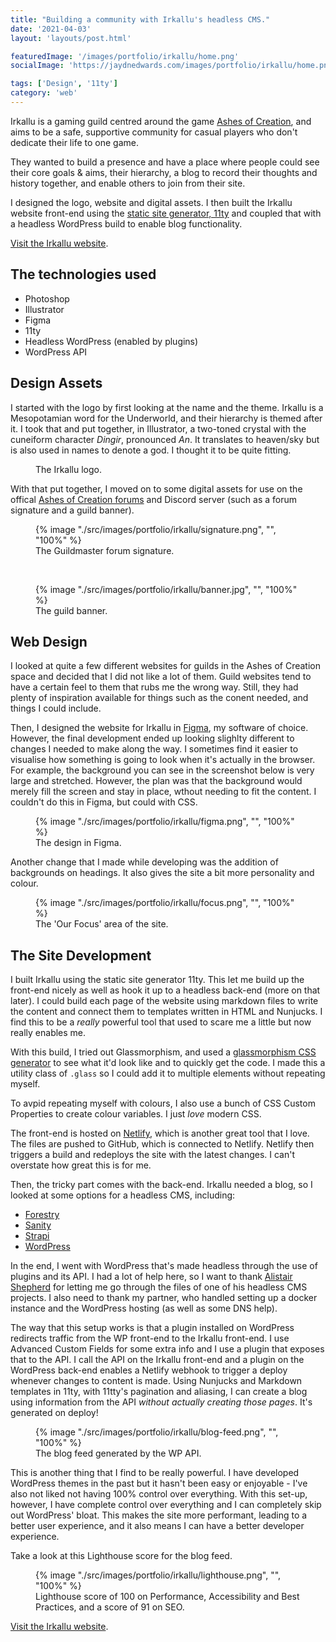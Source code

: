 ```yaml
---
title: "Building a community with Irkallu's headless CMS."
date: '2021-04-03'
layout: 'layouts/post.html'

featuredImage: '/images/portfolio/irkallu/home.png'
socialImage: 'https://jaydnedwards.com/images/portfolio/irkallu/home.png'

tags: ['Design', '11ty']
category: 'web'
---
```


Irkallu is a gaming guild centred around the game [Ashes of Creation](https://ashesofcreation.com), and aims to be a safe, supportive community for casual players who don't dedicate their life to one game. 

They wanted to build a presence and have a place where people could see their core goals & aims, their hierarchy, a blog to record their thoughts and history together, and enable others to join from their site.

I designed the logo, website and digital assets. I then built the Irkallu website front-end using the [static site generator, 11ty](https://www.11ty.dev/) and coupled that with a headless WordPress build to enable blog functionality.

[Visit the Irkallu website](https://irkallu.com).

## The technologies used
- Photoshop
- Illustrator
- Figma
- 11ty
- Headless WordPress (enabled by plugins)
- WordPress API

## Design Assets
I started with the logo by first looking at the name and the theme. Irkallu is a Mesopotamian word for the Underworld, and their hierarchy is themed after it. I took that and put together, in Illustrator, a two-toned crystal with the cuneiform character *Dingir*, pronounced *An*. It translates to heaven/sky but is also used in names to denote a god. I thought it to be quite fitting.

<figure>
<img src="/images/portfolio/irkallu/dingir.svg" alt="" />
<figcaption>The Irkallu logo.</figcaption>
</figure>

With that put together, I moved on to some digital assets for use on the offical [Ashes of Creation forums](https://forums.ashesofcreation.com/) and Discord server (such as a forum signature and a guild banner).

<figure>
{% image "./src/images/portfolio/irkallu/signature.png", "", "100%" %}
<figcaption>The Guildmaster forum signature.</figcaption>
</figure>

<br>

<figure>
{% image "./src/images/portfolio/irkallu/banner.jpg", "", "100%" %}
<figcaption>The guild banner.</figcaption>
</figure>

## Web Design

 I looked at quite a few different websites for guilds in the Ashes of Creation space and decided that I did not like a lot of them. Guild websites tend to have a certain feel to them that rubs me the wrong way. Still, they had plenty of inspiration available for things such as the conent needed, and things I could include.

 Then, I designed the website for Irkallu in [Figma](https://www.figma.com/files/recent?fuid=688451501189513908), my software of choice. However, the final development ended up looking slighlty different to changes I needed to make along the way. I sometimes find it easier to visualise how something is going to look when it's actually in the browser. For example, the background you can see in the screenshot below is very large and stretched. However, the plan was that the background would merely fill the screen and stay in place, wthout needing to fit the content. I couldn't do this in Figma, but could with CSS.

<figure>
{% image "./src/images/portfolio/irkallu/figma.png", "", "100%" %}
<figcaption>The design in Figma.</figcaption>
</figure>

Another change that I made while developing was the addition of backgrounds on headings. It also gives the site a bit more personality and colour.

<figure>
{% image "./src/images/portfolio/irkallu/focus.png", "", "100%" %}
<figcaption>The 'Our Focus' area of the site.</figcaption>
</figure>

## The Site Development

I built Irkallu using the static site generator 11ty. This let me build up the front-end nicely as well as hook it up to a headless back-end (more on that later). I could build each page of the website using markdown files to write the content and connect them to templates written in HTML and Nunjucks. I find this to be a *really* powerful tool that used to scare me a little but now really enables me.

With this build, I tried out Glassmorphism, and used a [glassmorphism CSS generator](https://glassmorphism.com/) to see what it'd look like and to quickly get the code. I made this a utility class of `.glass` so I could add it to multiple elements without repeating myself.

To avpid repeating myself with colours, I also use a bunch of CSS Custom Properties to create colour variables. I just *love* modern CSS.

The front-end is hosted on [Netlify](https://www.netlify.com/), which is another great tool that I love. The files are pushed to GitHub, which is connected to Netlify. Netlify then triggers a build and redeploys the site with the latest changes. I can't overstate how great this is for me.

Then, the tricky part comes with the back-end. Irkallu needed a blog, so I looked at some options for a headless CMS, including:

- [Forestry](https://forestry.io/)
- [Sanity](https://sanity.io/)
- [Strapi](https://strapi.io/)
- [WordPress](https://wordpress.org/)

In the end, I went with WordPress that's made headless through the use of plugins and its API. I had a lot of help here, so I want to thank [Alistair Shepherd](https://alistairshepherd.uk/) for letting me go through the files of one of his headless CMS projects. I also need to thank my partner, who handled setting up a docker instance and the WordPress hosting (as well as some DNS help).

The way that this setup works is that a plugin installed on WordPress redirects traffic from the WP front-end to the Irkallu front-end. I use Advanced Custom Fields for some extra info and I use a plugin that exposes that to the API. I call the API on the Irkallu front-end and a plugin on the WordPress back-end enables a Netlify webhook to trigger a deploy whenever changes to content is made. Using Nunjucks and Markdown templates in 11ty, with 11tty's pagination and aliasing, I can create a blog using information from the API *without actually creating those pages*. It's generated on deploy!

<figure>
{% image "./src/images/portfolio/irkallu/blog-feed.png", "", "100%" %}
<figcaption>The blog feed generated by the WP API.</figcaption>
</figure>

This is another thing that I find to be really powerful. I have developed WordPress themes in the past but it hasn't been easy or enjoyable - I've also not liked not having 100% control over everything. With this set-up, however, I have complete control over everything and I can completely skip out WordPress' bloat. This makes the site more performant, leading to a better user experience, and it also means I can have a better developer experience.

Take a look at this Lighthouse score for the blog feed.

<figure>
{% image "./src/images/portfolio/irkallu/lighthouse.png", "", "100%" %}
<figcaption>Lighthouse score of 100 on Performance, Accessibility and Best Practices, and a score of 91 on SEO.</figcaption>
</figure>

[Visit the Irkallu website](https://irkallu.com).